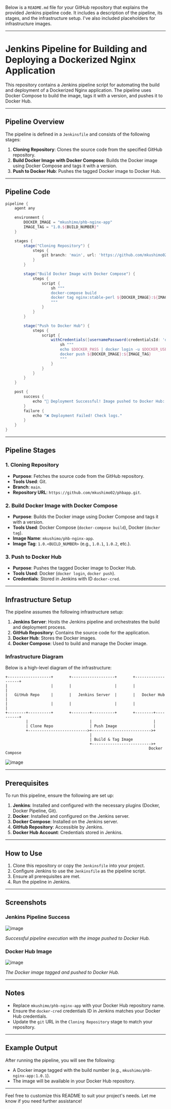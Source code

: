 Below is a `README.md` file for your GitHub repository that explains the provided Jenkins pipeline code. It includes a description of the pipeline, its stages, and the infrastructure setup. I've also included placeholders for infrastructure images.

---

# Jenkins Pipeline for Building and Deploying a Dockerized Nginx Application

This repository contains a Jenkins pipeline script for automating the build and deployment of a Dockerized Nginx application. The pipeline uses Docker Compose to build the image, tags it with a version, and pushes it to Docker Hub.

---

## Pipeline Overview

The pipeline is defined in a `Jenkinsfile` and consists of the following stages:

1. **Cloning Repository**: Clones the source code from the specified GitHub repository.
2. **Build Docker Image with Docker Compose**: Builds the Docker image using Docker Compose and tags it with a version.
3. **Push to Docker Hub**: Pushes the tagged Docker image to Docker Hub.

---

## Pipeline Code

```groovy
pipeline {
    agent any

    environment {
        DOCKER_IMAGE = "mkushimo/phb-nginx-app"
        IMAGE_TAG = "1.0.${BUILD_NUMBER}"
    }

    stages {
        stage("Cloning Repository") {
            steps {
                git branch: 'main', url: 'https://github.com/mkushimo02/phbapp.git'
            }
        }

        stage("Build Docker Image with Docker Compose") {
            steps {
                script {
                    sh """
                    docker-compose build
                    docker tag nginx:stable-perl ${DOCKER_IMAGE}:${IMAGE_TAG}
                    """
                }
            }
        }

        stage("Push to Docker Hub") {
            steps {
                script {
                    withCredentials([usernamePassword(credentialsId: 'docker-cred', usernameVariable: 'DOCKER_USER', passwordVariable: 'DOCKER_PASS')]) {
                        sh """
                        echo $DOCKER_PASS | docker login -u $DOCKER_USER --password-stdin
                        docker push ${DOCKER_IMAGE}:${IMAGE_TAG}
                        """
                    }
                }
            }
        }
    }

    post {
        success {
            echo "🎉 Deployment Successful! Image pushed to Docker Hub: ${DOCKER_IMAGE}:${IMAGE_TAG}"
        }
        failure {
            echo "❌ Deployment Failed! Check logs."
        }
    }
}
```

---

## Pipeline Stages

### 1. Cloning Repository
- **Purpose**: Fetches the source code from the GitHub repository.
- **Tools Used**: Git.
- **Branch**: `main`.
- **Repository URL**: `https://github.com/mkushimo02/phbapp.git`.

### 2. Build Docker Image with Docker Compose
- **Purpose**: Builds the Docker image using Docker Compose and tags it with a version.
- **Tools Used**: Docker Compose (`docker-compose build`), Docker (`docker tag`).
- **Image Name**: `mkushimo/phb-nginx-app`.
- **Image Tag**: `1.0.<BUILD_NUMBER>` (e.g., `1.0.1`, `1.0.2`, etc.).

### 3. Push to Docker Hub
- **Purpose**: Pushes the tagged Docker image to Docker Hub.
- **Tools Used**: Docker (`docker login`, `docker push`).
- **Credentials**: Stored in Jenkins with ID `docker-cred`.

---

## Infrastructure Setup

The pipeline assumes the following infrastructure setup:

1. **Jenkins Server**: Hosts the Jenkins pipeline and orchestrates the build and deployment process.
2. **GitHub Repository**: Contains the source code for the application.
3. **Docker Hub**: Stores the Docker images.
4. **Docker Compose**: Used to build and manage the Docker image.

### Infrastructure Diagram

Below is a high-level diagram of the infrastructure:

```
+-------------------+       +-------------------+       +-------------------+
|                   |       |                   |       |                   |
|   GitHub Repo     |       |   Jenkins Server  |       |   Docker Hub      |
|                   |       |                   |       |                   |
+--------+----------+       +--------+----------+       +--------+----------+
         |                           |                           |
         | Clone Repo                | Push Image                |
         +-------------------------->+-------------------------->+
                                     |
                                     | Build & Tag Image
                                     +-------------------------->+
                                                               Docker Compose
```
![image](https://github.com/user-attachments/assets/6f164dc2-50c2-47f7-b728-eb7c5d91b707)

---

## Prerequisites

To run this pipeline, ensure the following are set up:

1. **Jenkins**: Installed and configured with the necessary plugins (Docker, Docker Pipeline, Git).
2. **Docker**: Installed and configured on the Jenkins server.
3. **Docker Compose**: Installed on the Jenkins server.
4. **GitHub Repository**: Accessible by Jenkins.
5. **Docker Hub Account**: Credentials stored in Jenkins.

---

## How to Use

1. Clone this repository or copy the `Jenkinsfile` into your project.
2. Configure Jenkins to use the `Jenkinsfile` as the pipeline script.
3. Ensure all prerequisites are met.
4. Run the pipeline in Jenkins.

---

## Screenshots

### Jenkins Pipeline Success
![image](https://github.com/user-attachments/assets/ddccce08-3321-43b9-b992-4e9ae0a2eca9)

*Successful pipeline execution with the image pushed to Docker Hub.*

### Docker Hub Image
![image](https://github.com/user-attachments/assets/5a49ffe2-9733-4012-89bf-c0e802852021)

*The Docker image tagged and pushed to Docker Hub.*

---

## Notes

- Replace `mkushimo/phb-nginx-app` with your Docker Hub repository name.
- Ensure the `docker-cred` credentials ID in Jenkins matches your Docker Hub credentials.
- Update the `git` URL in the `Cloning Repository` stage to match your repository.

---

## Example Output

After running the pipeline, you will see the following:
- A Docker image tagged with the build number (e.g., `mkushimo/phb-nginx-app:1.0.1`).
- The image will be available in your Docker Hub repository.

---

Feel free to customize this README to suit your project's needs. Let me know if you need further assistance!
